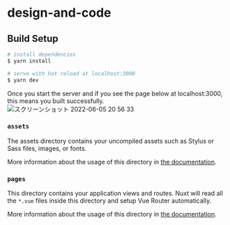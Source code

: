 # design-and-code

## Build Setup

```bash
# install dependencies
$ yarn install

# serve with hot reload at localhost:3000
$ yarn dev
```

Once you start the server and if you see the page below at localhost:3000, this means you built successfully. 
![スクリーンショット 2022-06-05 20 56 33](https://user-images.githubusercontent.com/33516104/172049304-0ddb8588-2f9c-4c44-961a-197444c2493e.png)


### `assets`

The assets directory contains your uncompiled assets such as Stylus or Sass files, images, or fonts.

More information about the usage of this directory in [the documentation](https://nuxtjs.org/docs/2.x/directory-structure/assets).

### `pages`

This directory contains your application views and routes. Nuxt will read all the `*.vue` files inside this directory and setup Vue Router automatically.

More information about the usage of this directory in [the documentation](https://nuxtjs.org/docs/2.x/get-started/routing).
